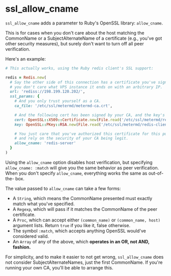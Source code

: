 # ssl_allow_cname

`ssl_allow_cname` adds a parameter to Ruby's OpenSSL library: `allow_cname`.

This is for cases when you don't care about the host matching the CommonName or
a SubjectAlternateName of a certificate (e.g., you've got other security
measures), but surely don't want to turn off all peer verification.

Here's an example:

```ruby
# This actually works, using the Ruby redis client's SSL support:

redis = Redis.new(
  # Say the other side of this connection has a certificate you've signed, but
  # you don't care what VPS instance it ends on with an arbitrary IP.
  url: 'rediss://198.199.120.202/',  
  ssl_params: {
    # And you only trust yourself as a CA.
    ca_file: '/etc/ssl/metermd/metermd-ca.crt',

    # And the following cert has been signed by your CA, and the key's valid...
    cert: OpenSSL::X509::Certificate.new(File.read('/etc/ssl/metermd/redis-client.crt')),
    key: OpenSSL::PKey::RSA.new(File.read('/etc/ssl/metermd/redis-client.keydh')),

    # You just care that you've authorized this certificate for this purpose,
    # and rely on the security of your CA being legit.
    allow_cname: 'redis-server'
  }
)
```

Using the `allow_cname` option disables host verification, but specifying
`allow_cname: :match` will give you the same behavior as peer verification.
When you don't specify `allow_cname`, everything works the same as out-of-the-
box.

The value passed to `allow_cname` can take a few forms:

  * A `String`, which means the CommonName presented must exactly match what
    you've specified.
  * A `Regexp`, which will pass if it matches the CommonName of the peer
    certificate.
  * A `Proc`, which can accept either `(common_name)` or `(common_name, host)`
    argument lists.  Return `true` if you like it, false otherwise.
  * The symbol `:match`, which accepts anything OpenSSL would've considered
    valid.
  * An `Array` of any of the above, which **operates in an OR, not AND,
    fashion.**

For simplicity, and to make it easier to not get wrong, `ssl_allow_cname` does
not consider SubjectAlternateNames, just the first CommonName.  If you're
running your own CA, you'll be able to arrange this.
